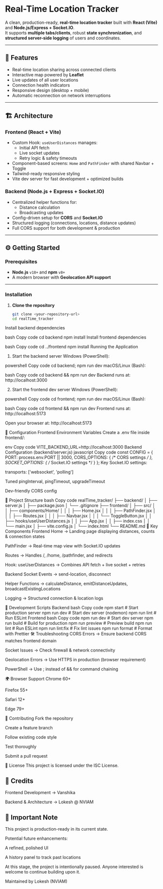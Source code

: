 # Real-Time Location Tracker

A clean, production-ready, **real-time location tracker** built with **React (Vite)** and **Node.js/Express + Socket.IO**.  
It supports **multiple tabs/clients**, robust **state synchronization**, and **structured server-side logging** of users and coordinates.

---

## 🚀 Features

- Real-time location sharing across connected clients  
- Interactive map powered by **Leaflet**  
- Live updates of all user locations  
- Connection health indicators  
- Responsive design (desktop + mobile)  
- Automatic reconnection on network interruptions  

---

## 🏗️ Architecture

### **Frontend (React + Vite)**
- Custom Hook: `useUserDistances` manages:
  - Initial API fetch  
  - Live socket updates  
  - Retry logic & safety timeouts  
- Component-based screens: `Home` and `PathFinder` with shared Navbar + Toggle  
- Tailwind-ready responsive styling  
- Vite dev server for fast development + optimized builds  

### **Backend (Node.js + Express + Socket.IO)**
- Centralized helper functions for:
  - Distance calculation  
  - Broadcasting updates  
- Config-driven setup for **CORS** and **Socket.IO**  
- Structured logging (connections, locations, distance updates)  
- Full CORS support for both development & production  

---

## ⚙️ Getting Started

### **Prerequisites**
- **Node.js** `v18+` and **npm** `v8+`  
- A modern browser with **Geolocation API support**  

---

### **Installation**

1. **Clone the repository**
   ```bash
   git clone <your-repository-url>
   cd realTime_tracker
Install backend dependencies

bash
Copy code
cd backend
npm install
Install frontend dependencies

bash
Copy code
cd ../frontend
npm install
Running the Application
1. Start the backend server
Windows (PowerShell):

powershell
Copy code
cd backend; npm run dev
macOS/Linux (Bash):

bash
Copy code
cd backend && npm run dev
Backend runs at: http://localhost:3000

2. Start the frontend dev server
Windows (PowerShell):

powershell
Copy code
cd frontend; npm run dev
macOS/Linux (Bash):

bash
Copy code
cd frontend && npm run dev
Frontend runs at: http://localhost:5173

Open your browser at: http://localhost:5173

🔧 Configuration
Frontend Environment Variables
Create a .env file inside frontend/:

env
Copy code
VITE_BACKEND_URL=http://localhost:3000
Backend Configuration (backend/server.js)
javascript
Copy code
const CONFIG = {
  PORT: process.env.PORT || 3000,
  CORS_OPTIONS: { /* CORS settings */ },
  SOCKET_OPTIONS: { /* Socket.IO settings */ }
};
Key Socket.IO settings:

transports: ['websocket', 'polling']

Tuned pingInterval, pingTimeout, upgradeTimeout

Dev-friendly CORS config

📂 Project Structure
bash
Copy code
realTime_tracker/
├── backend/
│   ├── server.js
│   ├── package.json
│   └── .gitignore
├── frontend/
│   ├── src/
│   │   ├── components/Home/
│   │   │   ├── Home.jsx
│   │   │   ├── PathFinder.jsx
│   │   │   ├── Routes.jsx
│   │   │   ├── Navbar.jsx
│   │   │   └── ToggleButton.jsx
│   │   ├── hooks/useUserDistances.js
│   │   ├── App.jsx
│   │   ├── index.css
│   │   └── main.jsx
│   ├── vite.config.js
│   └── index.html
└── README.md
🔑 Key Components
Frontend
Home → Landing page displaying distances, counts & connection states

PathFinder → Real-time map view with Socket.IO updates

Routes → Handles /, /home, /pathfinder, and redirects

Hook: useUserDistances → Combines API fetch + live socket + retries

Backend
Socket Events → send-location, disconnect

Helper Functions → calculateDistance, emitDistanceUpdates, broadcastExistingLocations

Logging → Structured connection & location logs

📜 Development Scripts
Backend
bash
Copy code
npm start       # Start production server
npm run dev     # Start dev server (nodemon)
npm run lint    # Run ESLint
Frontend
bash
Copy code
npm run dev       # Start dev server
npm run build     # Build for production
npm run preview   # Preview build
npm run lint      # Run ESLint
npm run lint:fix  # Fix lint issues
npm run format    # Format with Prettier
🛠️ Troubleshooting
CORS Errors → Ensure backend CORS matches frontend domain

Socket Issues → Check firewall & network connectivity

Geolocation Errors → Use HTTPS in production (browser requirement)

PowerShell → Use ; instead of && for command chaining

🌍 Browser Support
Chrome 60+

Firefox 55+

Safari 12+

Edge 79+

🤝 Contributing
Fork the repository

Create a feature branch

Follow existing code style

Test thoroughly

Submit a pull request

📄 License
This project is licensed under the ISC License.

## 👥 Credits
Frontend Development → Vanshika

Backend & Architecture → Lokesh @ NVIAM

## 📌 Important Note
This project is production-ready in its current state.

Potential future enhancements:

A refined, polished UI

A history panel to track past locations

At this stage, the project is intentionally paused.
Anyone interested is welcome to continue building upon it.

Maintained by Lokesh (NVIAM)